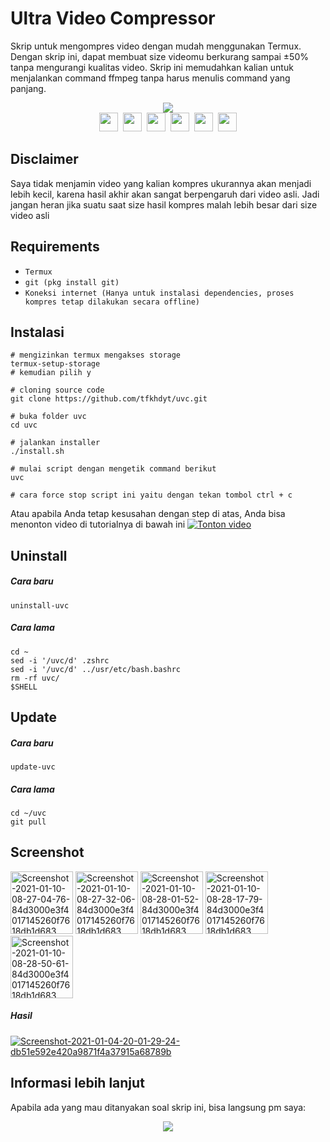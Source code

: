 # Ultra Video Compressor
Skrip untuk mengompres video dengan mudah menggunakan Termux.
Dengan skrip ini, dapat membuat size videomu berkurang sampai ±50% tanpa mengurangi kualitas video.
Skrip ini memudahkan kalian untuk menjalankan command ffmpeg tanpa harus menulis command yang panjang.
<p align=center>
<img src="https://img.shields.io/badge/Created%20by-tfkhdyt-blue?style=for-the-badge&logo=github"/><br>
<a href="Https://facebook.com/tfkhdyt142"><img height="30" src="https://www.pinclipart.com/picdir/big/2-21918_download-transparent-background-facebook-logo-clipart-facebook-logo.png"></a>&nbsp;
<a href="https://twitter.com/tfkhdyt"><img height="30" src="https://www.pinclipart.com/picdir/big/64-649167_the-pairings-twitter-icon-rounded-square-clipart.png"></a>&nbsp;
<a href="https://instagram.com/_tfkhdyt_"><img height="30" src="https://camo.githubusercontent.com/5cf2a148d1763dca531d1d43bdf234b4e57ee2e00f613589e6d307ccd1077a9f/68747470733a2f2f7777772e70696e636c69706172742e636f6d2f7069636469722f6269672f3130392d313039393330315f696e7374616772616d2d696e7374616772616d2d6c6f676f2d6e6f2d626f726465722d636c69706172742e706e67"></a>&nbsp;
<a href="https://youtube.com/tfkhdyt"><img height="30" src="https://www.pinclipart.com/picdir/big/530-5305952_youtube-computer-icons-portable-network-graphics-logo-logo.png"></a>&nbsp;
<a href="https://t.me/tfkhdyt"><img height="30" src="https://cdn4.iconfinder.com/data/icons/social-media-2146/512/37_social-512.png"></a>&nbsp;
<a href="https://open.spotify.com/playlist/4JR5wqcnuOQw6ppF38Vpu9?si=zHMKBfCiRrGVamKsL8LXqQ"><img height="30" src="https://cdn2.iconfinder.com/data/icons/social-icons-33/128/Spotify-512.png"></a>
</p>

## Disclaimer
Saya tidak menjamin video yang kalian kompres ukurannya akan menjadi lebih kecil, karena hasil akhir akan sangat berpengaruh dari video asli. Jadi jangan heran jika suatu saat size hasil kompres malah lebih besar dari size video asli 

## Requirements
- `Termux`
- `git (pkg install git)`
- `Koneksi internet (Hanya untuk instalasi dependencies, proses kompres tetap dilakukan secara offline)`

## Instalasi
```Shell
# mengizinkan termux mengakses storage
termux-setup-storage
# kemudian pilih y

# cloning source code
git clone https://github.com/tfkhdyt/uvc.git

# buka folder uvc
cd uvc

# jalankan installer
./install.sh

# mulai script dengan mengetik command berikut
uvc

# cara force stop script ini yaitu dengan tekan tombol ctrl + c
```
Atau apabila Anda tetap kesusahan dengan step di atas, Anda bisa menonton video di tutorialnya di bawah ini
[![Tonton video](https://i.postimg.cc/9Q9J94G9/0001-15359273786-20210110-174645-0000.png)](https://youtu.be/TSUz2b3ZgIw)

## Uninstall
##### Cara baru
`
uninstall-uvc
`
##### Cara lama
```Shell
cd ~
sed -i '/uvc/d' .zshrc
sed -i '/uvc/d' ../usr/etc/bash.bashrc
rm -rf uvc/
$SHELL
```

## Update
##### Cara baru
`update-uvc`

##### Cara lama
```Shell
cd ~/uvc
git pull
```

## Screenshot
<a href="https://postimg.cc/VdqbqK98" target="_blank"><img src="https://i.postimg.cc/VdqbqK98/Screenshot-2021-01-10-08-27-04-76-84d3000e3f4017145260f7618db1d683.jpg" alt="Screenshot-2021-01-10-08-27-04-76-84d3000e3f4017145260f7618db1d683" height=100/></a> <a href="https://postimg.cc/s1ZWXjv1" target="_blank"><img src="https://i.postimg.cc/s1ZWXjv1/Screenshot-2021-01-10-08-27-32-06-84d3000e3f4017145260f7618db1d683.jpg" alt="Screenshot-2021-01-10-08-27-32-06-84d3000e3f4017145260f7618db1d683" height=100/></a> <a href="https://postimg.cc/bZLDMdFV" target="_blank"><img src="https://i.postimg.cc/bZLDMdFV/Screenshot-2021-01-10-08-28-01-52-84d3000e3f4017145260f7618db1d683.jpg" alt="Screenshot-2021-01-10-08-28-01-52-84d3000e3f4017145260f7618db1d683" height=100/></a> <a href="https://postimg.cc/21CL2nTB" target="_blank"><img src="https://i.postimg.cc/21CL2nTB/Screenshot-2021-01-10-08-28-17-79-84d3000e3f4017145260f7618db1d683.jpg" alt="Screenshot-2021-01-10-08-28-17-79-84d3000e3f4017145260f7618db1d683" height=100/></a> <a href="https://postimg.cc/QHGTK2Tm" target="_blank"><img src="https://i.postimg.cc/QHGTK2Tm/Screenshot-2021-01-10-08-28-50-61-84d3000e3f4017145260f7618db1d683.jpg" alt="Screenshot-2021-01-10-08-28-50-61-84d3000e3f4017145260f7618db1d683" height=100/></a>
##### Hasil
<a href='https://postimages.org/' target='_blank'><img src='https://i.postimg.cc/HnCF789w/Screenshot-2021-01-04-20-01-29-24-db51e592e420a9871f4a37915a68789b.jpg' border='0' alt='Screenshot-2021-01-04-20-01-29-24-db51e592e420a9871f4a37915a68789b'/></a>

## Informasi lebih lanjut
Apabila ada yang mau ditanyakan soal skrip ini, bisa langsung pm saya:
<p align=center>
<a href="https://linktr.ee/tfkhdyt" target="_blank"><img src="https://img.shields.io/badge/Contact-me-green?style=for-the-badge"/></a>
</p>
